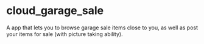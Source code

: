 # cloud_garage_sale

A app that lets you to browse garage sale items close to you, as well as post your items for sale (with picture taking ability).

